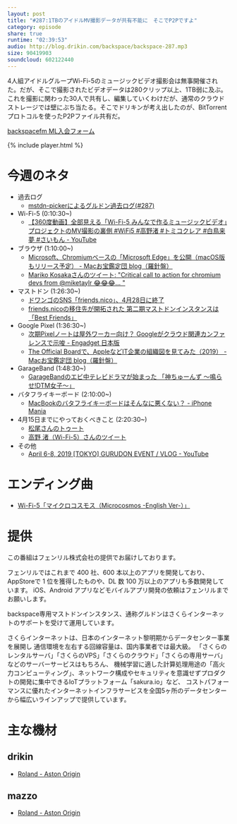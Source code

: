 ```yaml
---
layout: post
title: "#287:1TBのアイドルMV撮影データが共有不能に　そこでP2Pですよ"
category: episode
share: true
runtime: "02:39:53"
audio: http://blog.drikin.com/backspace/backspace-287.mp3
size: 90419903
soundcloud: 602122440
---
```


4人組アイドルグループWi-Fi-5のミュージックビデオ撮影会は無事開催された。だが、そこで撮影されたビデオデータは280クリップ以上、1TB弱に及ぶ。これを撮影に関わった30人で共有し、編集していくわけだが、通常のクラウドストレージでは壁にぶち当たる。そこでドリキンが考え出したのが、BitTorrentプロトコルを使ったP2Pファイル共有だ。

[backspacefm ML入会フォーム](http://backspace.us11.list-manage.com/subscribe?u=09c933bd3997c1d16dbed156a&id=84b6529b91)

{% include player.html %}


# 今週のネタ
* 過去ログ
  * [mstdn-pickerによるグルドン過去ログ(#287)](https://rbtnn.github.io/mstdn-picker/?instance=mstdn.guru&since_id=101916908678848226&max_id=101917591588565819)
* Wi-Fi-5 (0:10:30~)
  * [【360度動画】全部見える「Wi-Fi-5 みんなで作るミュージックビデオ」プロジェクトのMV撮影の裏側 #WiFi5 #高野渚 #トミコクレア #白鳥来夢 #さいもん - YouTube](https://www.youtube.com/watch?v=jihzzL4bUQ8)
* ブラウザ (1:10:00~)
  * [Microsoft、Chromiumベースの「Microsoft Edge」を公開（macOS版もリリース予定） - Macお宝鑑定団 blog（羅針盤）](http://www.macotakara.jp/blog/windows/entry-37274.html)
  * [Mariko Kosakaさんのツイート: "Critical call to action for chromium devs from @miketaylr 😂😂😂… "](https://twitter.com/kosamari/status/1116061403687690240)
* マストドン (1:26:30~)
  * [ドワンゴのSNS「friends.nico」、4月28日に終了](https://www.itmedia.co.jp/news/articles/1903/28/news112.html)
  * [friends.nicoの移住先が開拓された 第二期マストドンインスタンスは「Best Friends」](https://www.itmedia.co.jp/news/articles/1904/10/news095.html)
* Google Pixel (1:36:30~)
  * [次期Pixelノートは屋外ワーカー向け？ Googleがクラウド関連カンファレンスで示唆 - Engadget 日本版](https://japanese.engadget.com/2019/04/10/pixel-google/)
  * [The Official Boardで、AppleなどIT企業の組織図を見てみた（2019） - Macお宝鑑定団 blog（羅針盤）](http://www.macotakara.jp/blog/news/entry-37288.html)
* GarageBand (1:48:30~)
  * [GarageBandのエビ中テレビドラマが始まった 「神ちゅーんず ～鳴らせ!DTM女子～」](https://www.itmedia.co.jp/news/articles/1904/09/news114.html)
* バタフライキーボード (2:10:00~)
  * [MacBookのバタフライキーボードはそんなに悪くない？ - iPhone Mania](https://iphone-mania.jp/news-244711/)
* 4月15日までにやっておくべきこと (2:20:30~)
  * [松尾さんのトゥート](https://mstdn.guru/@mazzo/101899507646834025)
  * [高野 渚（Wi-Fi-5）さんのツイート](https://twitter.com/nagisa41500/status/1117540970143182848)
* その他
  * [April 6-8, 2019 [TOKYO] GURUDON EVENT / VLOG - YouTube](https://youtu.be/sOa3GSeeWQM)

# エンディング曲
* [Wi-Fi-5「マイクロコスモス（Microcosmos -English Ver-）」](https://youtu.be/pxDqxqbQkVw)

# 提供

この番組はフェンリル株式会社の提供でお届けしております。

フェンリルではこれまで 400 社、600 本以上のアプリを開発しており、AppStoreで 1 位を獲得したものや、DL 数 100 万以上のアプリも多数開発しています。
iOS、Android アプリなどモバイルアプリ開発の依頼はフェンリルまでお願いします。

backspace専用マストドンインスタンス、通称グルドンはさくらインターネットのサポートを受けて運用しています。

さくらインターネットは、日本のインターネット黎明期からデータセンター事業を展開し
通信環境を左右する回線容量は、国内事業者では最大級。
「さくらのレンタルサーバ」「さくらのVPS」「さくらのクラウド」「さくらの専用サーバ」などのサーバーサービスはもちろん、
機械学習に適した計算処理用途の「高火力コンピューティング」、ネットワーク構成やセキュリティを意識せずプロダクトの開発に集中できるIoTプラットフォーム「sakura.io」など、
コストパフォーマンスに優れたインターネットインフラサービスを全国5ヶ所のデータセンターから幅広いラインアップで提供しています。

# 主な機材

## drikin
* [Roland - Aston Origin](http://amzn.asia/1OwAZ0w)

## mazzo
* [Roland - Aston Origin](http://amzn.asia/1OwAZ0w)
